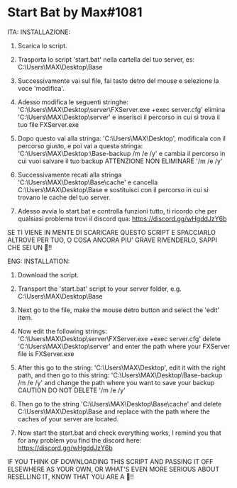 # Start Bat by Max#1081

ITA:
INSTALLAZIONE:

1) Scarica lo script.

2) Trasporta lo script 'start.bat' nella cartella del tuo server, es: C:\Users\MAX\Desktop\Base

3) Successivamente vai sul file, fai tasto detro del mouse e selezione la voce 'modifica'.

4) Adesso modifica le seguenti stringhe: 'C:\Users\MAX\Desktop\server\FXServer.exe +exec server.cfg' elimina 'C:\Users\MAX\Desktop\server' e inserisci il percorso in cui si trova il tuo file FXServer.exe

5) Dopo questo vai alla stringa: 'C:\Users\MAX\Desktop', modificala con il percorso giusto,  e poi vai a questa stringa: 'C:\Users\MAX\Desktop:\Base-backup /m /e /y' e cambia il percorso in cui vuoi salvare il tuo backup ATTENZIONE NON ELIMINARE '/m /e /y'

6) Successivamente recati alla stringa 'C:\Users\MAX\Desktop\Base\cache' e cancella C:\Users\MAX\Desktop\Base e sostituisci con il percorso in cui si trovano le cache del tuo server.

7) Adesso avvia lo start.bat e controlla funzioni tutto, ti ricordo che per qualsiasi problema trovi il discord qua: https://discord.gg/wHgddJzY6b

SE TI VIENE IN MENTE DI SCARICARE QUESTO SCRIPT E SPACCIARLO ALTROVE PER TUO, O COSA ANCORA PIU' GRAVE RIVENDERLO, SAPPI CHE SEI UN 🤡!!









ENG:
INSTALLATION:

1) Download the script.

2) Transport the 'start.bat' script to your server folder, e.g. C:\Users\MAX\Desktop\Base

3) Next go to the file, make the mouse detro button and select the 'edit' item.

4) Now edit the following strings: 'C:\UsersMAX\Desktop\server\FXServer.exe +exec server.cfg' delete 'C:\Users\MAX\Desktop\server' and enter the path where your FXServer file is FXServer.exe

5) After this go to the string: 'C:\Users\MAX\Desktop', edit it with the right path, and then go to this string: 'C:\Users\MAX\Desktop\Base-backup /m /e /y' and change the path where you want to save your backup CAUTION DO NOT DELETE '/m /e /y'

6) Then go to the string 'C:\Users\MAX\Desktop\Base\cache' and delete C:\Users\MAX\Desktop\Base and replace with the path where the caches of your server are located.

7) Now start the start.bat and check everything works, I remind you that for any problem you find the discord here: https://discord.gg/wHgddJzY6b

IF YOU THINK OF DOWNLOADING THIS SCRIPT AND PASSING IT OFF ELSEWHERE AS YOUR OWN, OR WHAT'S EVEN MORE SERIOUS ABOUT RESELLING IT, KNOW THAT YOU ARE A 🤡!!
